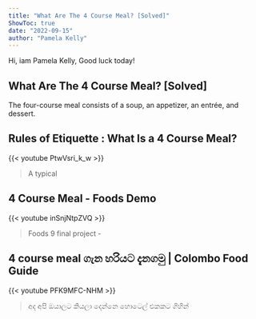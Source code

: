 ```yaml
---
title: "What Are The 4 Course Meal? [Solved]"
ShowToc: true 
date: "2022-09-15"
author: "Pamela Kelly" 
---
```


Hi, iam Pamela Kelly, Good luck today!
## What Are The 4 Course Meal? [Solved]
The four-course meal consists of a soup, an appetizer, an entrée, and dessert.

## Rules of Etiquette : What Is a 4 Course Meal?
{{< youtube PtwVsri_k_w >}}
>A typical 

## 4 Course Meal - Foods Demo
{{< youtube inSnjNtpZVQ >}}
>Foods 9 final project - 

## 4 course meal ගැන හරියට දැනගමු | Colombo Food Guide
{{< youtube PFK9MFC-NHM >}}
>අද අපි ඔයාලට කියලා දෙන්නෙ හොටෙල් එකකට ගිහින් 

